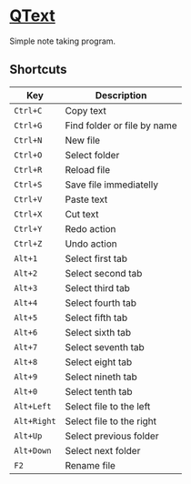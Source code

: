 [QText](https://medo64.com/qtext/)
==================================

Simple note taking program.


## Shortcuts

| Key         | Description                 |
|-------------|-----------------------------|
| `Ctrl+C`    | Copy text                   |
| `Ctrl+G`    | Find folder or file by name |
| `Ctrl+N`    | New file                    |
| `Ctrl+O`    | Select folder               |
| `Ctrl+R`    | Reload file                 |
| `Ctrl+S`    | Save file immediatelly      |
| `Ctrl+V`    | Paste text                  |
| `Ctrl+X`    | Cut text                    |
| `Ctrl+Y`    | Redo action                 |
| `Ctrl+Z`    | Undo action                 |
| `Alt+1`     | Select first tab            |
| `Alt+2`     | Select second tab           |
| `Alt+3`     | Select third tab            |
| `Alt+4`     | Select fourth tab           |
| `Alt+5`     | Select fifth tab            |
| `Alt+6`     | Select sixth tab            |
| `Alt+7`     | Select seventh tab          |
| `Alt+8`     | Select eight tab            |
| `Alt+9`     | Select nineth tab           |
| `Alt+0`     | Select tenth tab            |
| `Alt+Left`  | Select file to the left     |
| `Alt+Right` | Select file to the right    |
| `Alt+Up`    | Select previous folder      |
| `Alt+Down`  | Select next folder          |
| `F2`        | Rename file                 |
